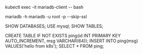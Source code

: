 kubectl exec -it mariadb-client -- bash

mariadb -h mariadb -u root -p --skip-ssl

SHOW DATABASES;
USE mysql;
SHOW TABLES;

CREATE TABLE IF NOT EXISTS ping(id INT PRIMARY KEY AUTO_INCREMENT, msg VARCHAR(64));
INSERT INTO ping(msg) VALUES('hello from k8s');
SELECT * FROM ping;
